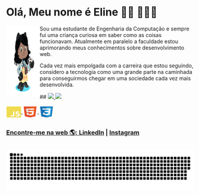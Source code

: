 # Olá, Meu nome é Eline 👋🏾 👩🏾‍💻

<div>
<img align="left" alt="eline-octacat" height="190em" width="90em" src="img/octacat.gif">
<div>
Sou uma estudante de Engenharia da Computação e sempre fui uma criança curiosa em saber como as coisas funcionavam. Atualmente em paralelo a faculdade estou aprimorando meus conhecimentos sobre desenvolvimento web.

Cada vez mais empolgada com a carreira que estou seguindo, considero a tecnologia como uma grande parte na caminhada para conseguirmos chegar em uma sociedade cada vez mais desenvolvida.
<div>
<div>
##

<a href="https://beacons.ai/elinefarias">
  <img height="190em" src="https://github-readme-stats.vercel.app/api?username=elinefarias&show_icons=true&theme=vue&include_all_commits=true&count_private=true"/>
  <img height="190em" src="https://github-readme-stats.vercel.app/api/top-langs/?username=elinefarias&layout=compact&langs_count=7&theme=vue"/>
</div>

<div style="display: inline_block"><br>
  <img align="center" alt="eline-Js" height="30" width="40" src="https://raw.githubusercontent.com/devicons/devicon/master/icons/javascript/javascript-plain.svg">
  <img align="center" alt="eline-HTML" height="30" width="40" src="https://raw.githubusercontent.com/devicons/devicon/master/icons/html5/html5-original.svg">
  <img align="center" alt="eline-CSS" height="30" width="40" src="https://raw.githubusercontent.com/devicons/devicon/master/icons/css3/css3-original.svg">
</div>

##
### Encontre-me na web 🌎: <a href="https://www.linkedin.com/in/eline-farias/" target="_blank">LinkedIn</a> |  <a href="https://www.instagram.com/farias_eline/" target="_blank">Instagram</a>
##

<div>
<img align="center" alt="eline-snake" height="auto" width="auto" src="img/github-user-contribution.svg">
</div>
<!-- Emojis utilizados https://www.webfx.com/tools/emoji-cheat-sheet/-->
